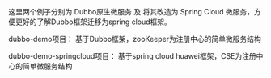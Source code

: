 这里两个例子分别为 Dubbo原生微服务 及 将其改造为 Spring Cloud 微服务，方便更好的了解Dubbo框架迁移为spring cloud框架。

dubbo-demo项目：
   基于Dubbo框架，zooKeeper为注册中心的简单微服务结构

dubbo-demo-springcloud项目：
   基于spring cloud huawei框架，CSE为注册中心的简单微服务结构   
   
